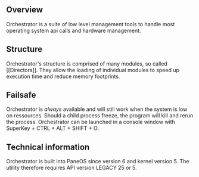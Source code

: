 ## Overview
Orchestrator is a suite of low level management tools to handle most operating system api calls and hardware management.

## Structure
Orchestrator's structure is comprised of many modules, so called [[Directors]]. They allow the loading of individual modules to speed up execution time and reduce memory footprints.

## Failsafe
Orchestrator is _always_ available and will still work when the system is low on ressources. Should a child process freeze, the program will kill and rerun the process. Orchestrator can be launched in a console window with SuperKey + CTRL + ALT + SHIFT + O.


## Technical information
Orchestrator is built into PaneOS since version 6 and kernel version 5. The utility therefore requires API version LEGACY 25 or 5.